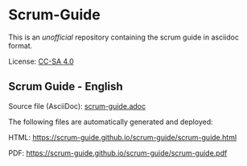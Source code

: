 # Scrum-Guide

This is an *unofficial* repository containing the scrum guide in asciidoc format.

License: [CC-SA 4.0](http://creativecommons.org/licenses/by-sa/4.0/legalcode)


## Scrum Guide - English 

Source file (AsciiDoc): [scrum-guide.adoc](scrum-guide.adoc)

The following files are automatically generated and deployed:

HTML: https://scrum-guide.github.io/scrum-guide/scrum-guide.html

PDF: https://scrum-guide.github.io/scrum-guide/scrum-guide.pdf




